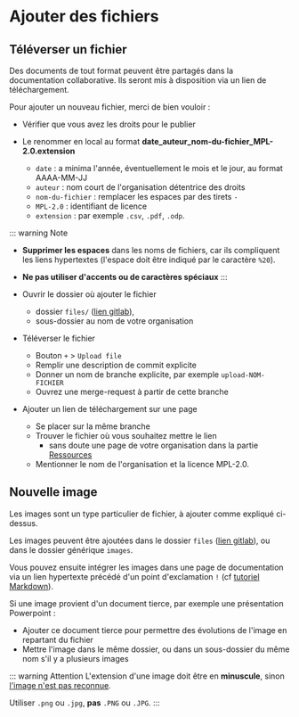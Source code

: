 # Ajouter des fichiers
<!-- SPDX-License-Identifier: MPL-2.0 -->  
 
## Téléverser un fichier

Des documents de tout format peuvent être partagés dans la documentation collaborative. 
Ils seront mis à disposition via un lien de téléchargement.

Pour ajouter un nouveau fichier, merci de bien vouloir : 
- Vérifier que vous avez les droits pour le publier 

- Le renommer en local au format **date_auteur_nom-du-fichier_MPL-2.0.extension**
    - `date` : a minima l'année, éventuellement le mois et le jour, au format AAAA-MM-JJ 
    - `auteur` : nom court de l'organisation détentrice des droits
    - `nom-du-fichier` : remplacer les espaces par des tirets `-`
    - `MPL-2.0` : identifiant de licence
    - `extension` : par exemple `.csv`, `.pdf`, `.odp`.

::: warning Note
- **Supprimer les espaces** dans les noms de fichiers, car ils compliquent les liens hypertextes (l'espace doit être indiqué par le caractère `%20`). 
- **Ne pas utiliser d'accents ou de caractères spéciaux**
:::

- Ouvrir le dossier où ajouter le fichier 
    - dossier `files/` ([lien gitlab](https://gitlab.com/healthdatahub/documentation-snds/tree/master/files/)), 
    - sous-dossier au nom de votre organisation

- Téléverser le fichier
    - Bouton `+` > `Upload file` 
    - Remplir une description de commit explicite
    - Donner un nom de branche explicite, par exemple `upload-NOM-FICHIER`
    - Ouvrez une merge-request à partir de cette branche
    
- Ajouter un lien de téléchargement sur une page
    - Se placer sur la même branche
    - Trouver le fichier où vous souhaitez mettre le lien 
        - sans doute une page de votre organisation dans la partie [Ressources](../../ressources/README.md)
    - Mentionner le nom de l'organisation et la licence MPL-2.0.


## Nouvelle image

Les images sont un type particulier de fichier, à ajouter comme expliqué ci-dessus.

Les images peuvent être ajoutées dans le dossier `files` ([lien gitlab](https://gitlab.com/healthdatahub/documentation-snds/tree/master/files)), ou dans le dossier générique `images`. 

Vous pouvez ensuite intégrer les images dans une page de documentation via un lien hypertexte précédé d'un point d'exclamation `!` 
(cf [tutoriel Markdown](tutoriel_markdown.md#liens-hypertextes)).

Si une image provient d'un document tierce, par exemple une présentation Powerpoint :
- Ajouter ce document tierce pour permettre des évolutions de l'image en repartant du fichier
- Mettre l'image dans le même dossier, ou dans un sous-dossier du même nom s'il y a plusieurs images

::: warning Attention
L'extension d'une image doit être en **minuscule**, sinon [l'image n'est pas reconnue](https://github.com/vuejs/vuepress/issues/625#issuecomment-401614539). 

Utiliser `.png` ou `.jpg`, **pas** `.PNG` ou `.JPG`.
:::